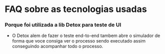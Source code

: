 # FAQ sobre as tecnologias usadas

### Porque foi utilizada a lib Detox para teste de UI

- O Detox alem de fazer o teste end-to-end tambem abre o simulador de forma que voce
  consiga ver o processo sendo executado assim conseguindo acompanhar todo o processo.
